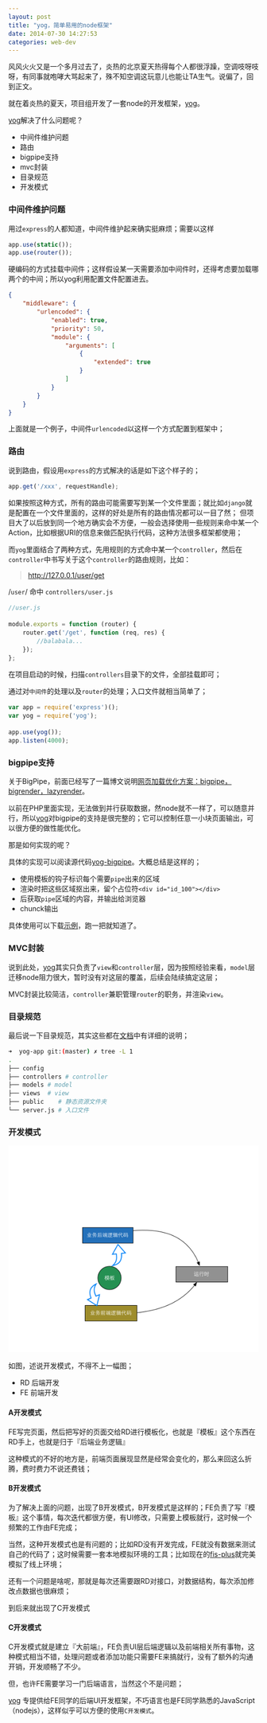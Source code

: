 ```yaml
---
layout: post
title: "yog，简单易用的node框架"
date: 2014-07-30 14:27:53
categories: web-dev
---
```


风风火火又是一个多月过去了，炎热的北京夏天热得每个人都很浮躁，空调吱呀吱呀，有同事就咆哮大骂起来了，殊不知空调这玩意儿也能让TA生气。说偏了，回到正文。

就在着炎热的夏天，项目组开发了一套node的开发框架，[yog][yog]。

[yog][yog]解决了什么问题呢？

- 中间件维护问题
- 路由
- bigpipe支持
- mvc封装
- 目录规范
- 开发模式

### 中间件维护问题
用过`express`的人都知道，中间件维护起来确实挺麻烦；需要以这样

```javascript
app.use(static());
app.use(router());
```

硬编码的方式挂载中间件；这样假设某一天需要添加中间件时，还得考虑要加载哪两个的中间；所以yog利用配置文件配置进去。

```json
{
    "middleware": {
        "urlencoded": {
            "enabled": true,
            "priority": 50,
            "module": {
                "arguments": [
                    {
                        "extended": true
                    }
                ]
            }
        }
    }
}
```

上面就是一个例子，中间件`urlencoded`以这样一个方式配置到框架中；

### 路由
说到路由，假设用`express`的方式解决的话是如下这个样子的；

```javascript
app.get('/xxx', requestHandle);
```

如果按照这种方式，所有的路由可能需要写到某一个文件里面；就比如`django`就是配置在一个文件里面的，这样的好处是所有的路由情况都可以一目了然；
但项目大了以后放到同一个地方确实会不方便，一般会选择使用一些规则来命中某一个Action，比如根据URI的信息来做匹配执行代码，这种方法很多框架都使用；

而`yog`里面结合了两种方式，先用规则的方式命中某一个`controller`，然后在`controller`中书写关于这个`controller`的路由规则，比如：

> http://127.0.0.1/user/get

/`user`/ 命中 `controllers/user.js`

```javascript
//user.js

module.exports = function (router) {
    router.get('/get', function (req, res) {
        //balabala...
    });
};

```

在项目启动的时候，扫描`controllers`目录下的文件，全部挂载即可；

通过对`中间件`的处理以及`router`的处理；入口文件就相当简单了；

```javascript
var app = require('express')();
var yog = require('yog');

app.use(yog());
app.listen(4000);

```

### bigpipe支持

关于BigPipe，前面已经写了一篇博文说明[网页加载优化方案：bigpipe，bigrender，lazyrender](/posts/web-dev/quickling-1/)。

以前在PHP里面实现，无法做到并行获取数据，然node就不一样了，可以随意并行，所以[yog][yog]对bigpipe的支持是很完整的；它可以控制任意一小块页面输出，可以很方便的做性能优化。

那是如何实现的呢？

具体的实现可以阅读源代码[yog-bigpipe](https://github.com/fex-team/yog-bigpipe)。大概总结是这样的；

- 使用模板的钩子标识每个需要`pipe`出来的区域
- 渲染时把这些区域抠出来，留个占位符`<div id="id_100"></div>`
- 后获取`pipe`区域的内容，并输出给浏览器
- chunck输出

具体使用可以下载[示例](https://github.com/fex-team/yog-app)，跑一把就知道了。

### MVC封装

说到此处，[yog][yog]其实只负责了`view`和`controller`层，因为按照经验来看，`model`层迁移node阻力很大，暂时没有对这层的覆盖，后续会陆续搞定这层；

MVC封装比较简洁，`controller`兼职管理`router`的职务，并渲染`view`。

### 目录规范
最后说一下目录规范，其实这些都在[文档](http://oak.baidu.com/docs/yogurt)中有详细的说明；

```bash
➜  yog-app git:(master) ✗ tree -L 1
.
├── config
├── controllers # controller
├── models # model
├── views  # view
├── public    # 静态资源文件夹
└── server.js # 入口文件
```

### 开发模式

![](/images/dev/rd-fe.png)

如图，述说开发模式，不得不上一幅图；

- RD 后端开发
- FE 前端开发

#### A开发模式

FE写完页面，然后把写好的页面交给RD进行模板化，也就是『模板』这个东西在RD手上，也就是归于『后端业务逻辑』

这种模式的不好的地方是，前端页面展现显然是经常会变化的，那么来回这么折腾，费时费力不说还费钱；

#### B开发模式

为了解决上面的问题，出现了B开发模式，B开发模式是这样的；FE负责了写『模板』这个事情，每次迭代都很方便，有UI修改，只需要上模板就行，这时候一个频繁的工作由FE完成；

当然，这种开发模式也是有问题的；比如RD没有开发完成，FE就没有数据来测试自己的代码了；这时候需要一套本地模拟环境的工具；比如现在的[fis-plus](http://oak.baidu.com/docs/fis-plus)就完美模拟了线上环境；

还有一个问题是啥呢，那就是每次还需要跟RD对接口，对数据结构，每次添加修改点数据也很麻烦；

到后来就出现了C开发模式

#### C开发模式

C开发模式就是建立『大前端』，FE负责UI层后端逻辑以及前端相关所有事物，这种模式相当不错，处理问题或者添加功能只需要FE来搞就行，没有了额外的沟通开销，开发顺畅了不少。

但，也许FE需要学习一门后端语言，当然这个不是问题；

[yog][yog] 专提供给FE同学的后端UI开发框架，不巧语言也是FE同学熟悉的JavaScript（nodejs），这样似乎可以方便的使用`C开发模式`。


[yog]: https://github.com/fex-team/yog "yog framework"